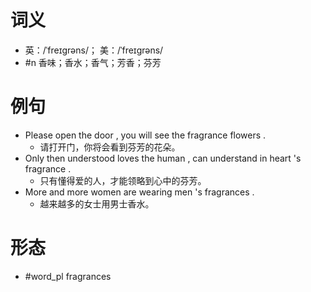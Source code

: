 # 词义
- 英：/ˈfreɪɡrəns/； 美：/ˈfreɪɡrəns/
- #n 香味；香水；香气；芳香；芬芳
# 例句
- Please open the door , you will see the fragrance flowers .
	- 请打开门，你将会看到芬芳的花朵。
- Only then understood loves the human , can understand in heart 's fragrance .
	- 只有懂得爱的人，才能领略到心中的芬芳。
- More and more women are wearing men 's fragrances .
	- 越来越多的女士用男士香水。
# 形态
- #word_pl fragrances
